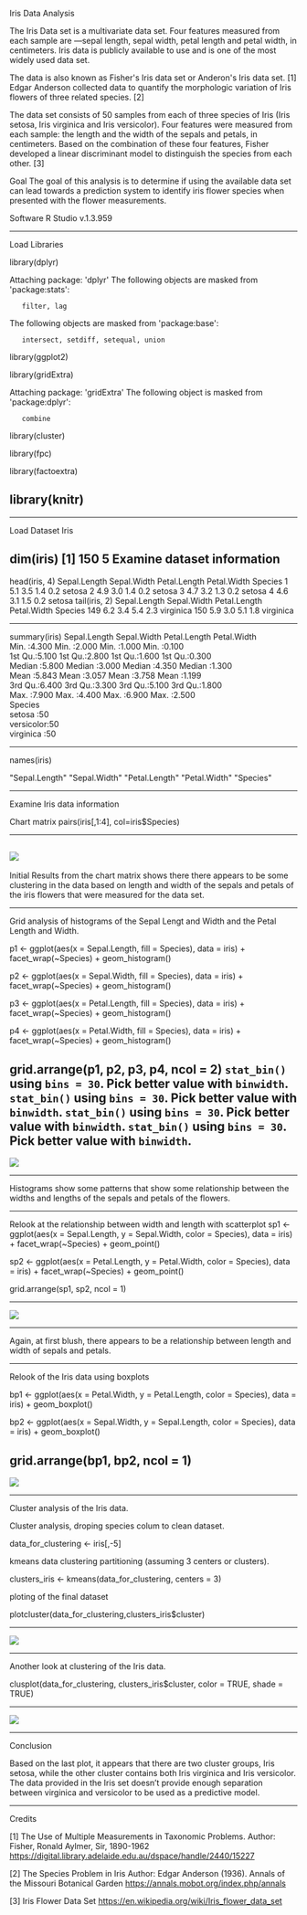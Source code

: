 Iris Data Analysis


The Iris Data set is a multivariate data set. Four features measured from each sample are —sepal length, sepal width, petal length and petal width, in centimeters. Iris data is publicly available to use and is one of the most widely used data set.

The data is also known as Fisher's Iris data set or Anderon's Iris data set. [1] Edgar Anderson collected data to quantify the morphologic variation of Iris flowers of three related species. [2] 

The data set consists of 50 samples from each of three species of Iris (Iris setosa, Iris virginica and Iris versicolor). Four features were measured from each sample: the length and the width of the sepals and petals, in centimeters. Based on the combination of these four features, Fisher developed a linear discriminant model to distinguish the species from each other. [3]

Goal
The goal of this analysis is to determine if using the available data set can lead towards a prediction system to identify iris flower species when presented with the flower measurements.

Software
R Studio v.1.3.959

---
 Load Libraries

library(dplyr)
   
   Attaching package: 'dplyr'
   The following objects are masked from 'package:stats':
   
       filter, lag
   The following objects are masked from 'package:base':
   
       intersect, setdiff, setequal, union
library(ggplot2)

library(gridExtra)
   
   Attaching package: 'gridExtra'
   The following object is masked from 'package:dplyr':
   
       combine
library(cluster) 

library(fpc)

library(factoextra)

library(knitr)
---

---
 Load Dataset Iris

dim(iris)
   [1] 150   5
 Examine dataset information
---
head(iris, 4)
     Sepal.Length Sepal.Width Petal.Length Petal.Width Species
   1          5.1         3.5          1.4         0.2  setosa
   2          4.9         3.0          1.4         0.2  setosa
   3          4.7         3.2          1.3         0.2  setosa
   4          4.6         3.1          1.5         0.2  setosa
tail(iris, 2)
       Sepal.Length Sepal.Width Petal.Length Petal.Width   Species
   149          6.2         3.4          5.4         2.3 virginica
   150          5.9         3.0          5.1         1.8 virginica

---
summary(iris)
     Sepal.Length    Sepal.Width     Petal.Length    Petal.Width   
    Min.   :4.300   Min.   :2.000   Min.   :1.000   Min.   :0.100  
    1st Qu.:5.100   1st Qu.:2.800   1st Qu.:1.600   1st Qu.:0.300  
    Median :5.800   Median :3.000   Median :4.350   Median :1.300  
    Mean   :5.843   Mean   :3.057   Mean   :3.758   Mean   :1.199  
    3rd Qu.:6.400   3rd Qu.:3.300   3rd Qu.:5.100   3rd Qu.:1.800  
    Max.   :7.900   Max.   :4.400   Max.   :6.900   Max.   :2.500  
          Species  
    setosa    :50  
    versicolor:50  
    virginica :50  
                   
                   
---  
names(iris)

"Sepal.Length" "Sepal.Width"  "Petal.Length" "Petal.Width"  "Species"

---

Examine Iris data information

 Chart matrix
pairs(iris[,1:4], col=iris$Species)

---
![](iris-images/matrix.png)
---


Initial Results from the chart matrix shows there there appears to be some clustering in the data based on length and width of the sepals and petals of the iris flowers that were measured for the data set.


---
 Grid analysis of histograms of the Sepal Lengt and Width and the Petal Length and Width.

p1 <- ggplot(aes(x = Sepal.Length, fill = Species), data = iris) +
  facet_wrap(~Species) + geom_histogram()

p2 <- ggplot(aes(x = Sepal.Width, fill = Species), data = iris) +
  facet_wrap(~Species) + geom_histogram()

p3 <- ggplot(aes(x = Petal.Length, fill = Species), data = iris) +
  facet_wrap(~Species) + geom_histogram()

p4 <- ggplot(aes(x = Petal.Width, fill = Species), data = iris) +
  facet_wrap(~Species) + geom_histogram()


grid.arrange(p1, p2, p3, p4, ncol = 2)
   `stat_bin()` using `bins = 30`. Pick better value with `binwidth`.
   `stat_bin()` using `bins = 30`. Pick better value with `binwidth`.
   `stat_bin()` using `bins = 30`. Pick better value with `binwidth`.
   `stat_bin()` using `bins = 30`. Pick better value with `binwidth`.
---

![](iris-images/histograms.png)

---


Histograms show some patterns that show some relationship between the widths and lengths of the sepals and petals of the flowers.

---
 Relook at the relationship between width and length with scatterplot
sp1 <- ggplot(aes(x = Sepal.Length, y = Sepal.Width, color = Species), data = iris) +
  facet_wrap(~Species) + geom_point()

sp2 <- ggplot(aes(x = Petal.Length, y = Petal.Width, color = Species), data = iris) +
  facet_wrap(~Species) + geom_point()



grid.arrange(sp1, sp2, ncol = 1)

---
![](iris-images/scatterplots.png)

---


 Again, at first blush, there appears to be a relationship between length and width of sepals and petals.




---
 Relook of the Iris data using boxplots


bp1 <- ggplot(aes(x = Petal.Width, y = Petal.Length, color = Species), data = iris) +
  geom_boxplot()

bp2 <- ggplot(aes(x = Sepal.Width, y = Sepal.Length, color = Species), data = iris) +
  geom_boxplot()

grid.arrange(bp1, bp2, ncol = 1)
---

![](iris-images/boxplots.png)

---
 Cluster analysis of the Iris data.

 Cluster analysis, droping species colum to clean dataset.

data_for_clustering <- iris[,-5] 

 kmeans data clustering partitioning (assuming 3 centers or clusters).

clusters_iris <- kmeans(data_for_clustering, centers = 3) 

 ploting of the final dataset

plotcluster(data_for_clustering,clusters_iris$cluster) 

---
![](iris-images/clusterplot.png)

---

 Another look at clustering of the Iris data.

clusplot(data_for_clustering, clusters_iris$cluster, color = TRUE, shade = TRUE)

---
![](iris-images/clusterplot2.png)

---

Conclusion

Based on the last plot, it appears that there are two cluster groups, Iris setosa, while the other cluster contains both Iris virginica and Iris versicolor. The data provided in the Iris set doesn’t provide enough separation between virginica and versicolor to be used as a predictive model.

---
Credits

[1] The Use of Multiple Measurements in Taxonomic Problems. Author: Fisher, Ronald Aylmer, Sir, 1890-1962 https://digital.library.adelaide.edu.au/dspace/handle/2440/15227

[2] The Species Problem in Iris Author: Edgar Anderson (1936). Annals of the Missouri Botanical Garden https://annals.mobot.org/index.php/annals

[3] Iris Flower Data Set https://en.wikipedia.org/wiki/Iris_flower_data_set
